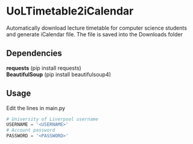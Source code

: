 # UoLTimetable2iCalendar
Automatically download lecture timetable for computer science students and generate iCalendar file.
The file is saved into the Downloads folder

## Dependencies
**requests** (pip install requests)<br>
**BeautifulSoup** (pip install beautifulsoup4)

## Usage
Edit the lines in main.py
```python
# University of Liverpool username
USERNAME = '<USERNAME>'
# Account password
PASSWORD = '<PASSWORD>'
```
